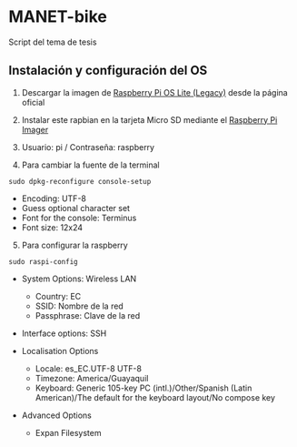 # MANET-bike
Script del tema de tesis

## Instalación y configuración del OS

1. Descargar la imagen de [Raspberry Pi OS Lite (Legacy)](https://www.raspberrypi.com/software/operating-systems/) desde la página oficial

2. Instalar este rapbian en la tarjeta Micro SD mediante el [Raspberry Pi Imager](https://www.raspberrypi.com/software/)

3. Usuario: pi / Contraseña: raspberry

4. Para cambiar la fuente de la terminal
```
sudo dpkg-reconfigure console-setup
```
- Encoding: UTF-8
- Guess optional character set
- Font for the console: Terminus
- Font size: 12x24

5. Para configurar la raspberry
```
sudo raspi-config
```

- System Options: Wireless LAN
  - Country: EC
  - SSID: Nombre de la red
  - Passphrase: Clave de la red
  
- Interface options: SSH

- Localisation Options
  - Locale: es_EC.UTF-8 UTF-8
  - Timezone: America/Guayaquil
  - Keyboard: Generic 105-key PC (intl.)/Other/Spanish (Latin American)/The default for the keyboard layout/No compose key

- Advanced Options
  - Expan Filesystem
